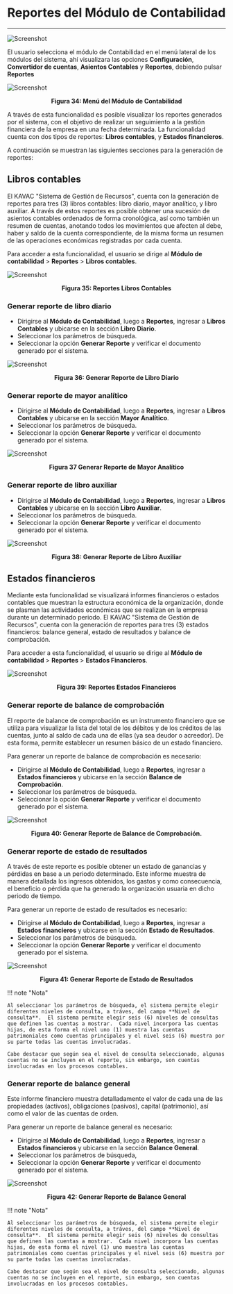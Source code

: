 # Reportes del Módulo de Contabilidad
*************************************

![Screenshot](img/logokavac.png#imagen)


El usuario selecciona el módulo de Contabilidad en el menú lateral de los módulos del sistema, ahí visualizara las opciones **Configuración**, **Convertidor de cuentas**,  **Asientos Contables** y **Reportes**, debiendo pulsar **Reportes** 

![Screenshot](img/menu_reportes.png)<div style="text-align: center;font-weight: bold">Figura 34: Menú del Módulo de Contabilidad</div>


A través de esta funcionalidad es posible visualizar los reportes generados por el sistema, con el objetivo de realizar un seguimiento a la gestión financiera de la empresa en una fecha determinada. La funcionalidad cuenta con dos tipos de reportes: **Libros contables**, y **Estados financieros**.

A continuación se muestran las siguientes secciones para la generación de reportes:

## Libros contables

El KAVAC "Sistema de Gestión de Recursos", cuenta con la generación de reportes para tres (3) libros contables: libro diario, mayor analítico, y libro auxiliar. A través de estos reportes es posible obtener una sucesión de asientos contables ordenados de forma cronológica, así como también un resumen de cuentas, anotando todos los movimientos que afecten al debe, haber y saldo de la cuenta correspondiente, de la misma forma un resumen de las operaciones económicas registradas por cada cuenta.

Para acceder a esta funcionalidad, el usuario se dirige al **Módulo de contabilidad** > **Reportes** > **Libros contables**.

![Screenshot](img/libros_contables.png)<div style="text-align: center;font-weight: bold">Figura 35: Reportes Libros Contables</div>


### Generar reporte de libro diario

- Dirigirse al **Módulo de Contabilidad**, luego a **Reportes**, ingresar a **Libros Contables** y ubicarse en la sección **Libro Diario**.
- Seleccionar los parámetros de búsqueda.
- Seleccionar la opción **Generar Reporte** y verificar el documento generado por el sistema.

![Screenshot](img/figure_9.png)<div style="text-align: center;font-weight: bold">Figura 36: Generar Reporte de Libro Diario</div>

### Generar reporte de mayor analítico

- Dirigirse al **Módulo de Contabilidad**, luego a **Reportes**, ingresar a **Libros Contables** y ubicarse en la sección **Mayor Analítico**.
- Seleccionar los parámetros de búsqueda.
- Seleccionar la opción **Generar Reporte** y verificar el documento generado por el sistema.

![Screenshot](img/figure_10.png)<div style="text-align: center;font-weight: bold">Figura 37 Generar Reporte de Mayor Analítico</div>

### Generar reporte de libro auxiliar 

- Dirigirse al **Módulo de Contabilidad**, luego a **Reportes**, ingresar a **Libros Contables** y ubicarse en la sección **Libro Auxiliar**.
- Seleccionar los parámetros de búsqueda.
- Seleccionar la opción **Generar Reporte** y verificar el documento generado por el sistema.

![Screenshot](img/figure_11.png)<div style="text-align: center;font-weight: bold">Figura 38: Generar Reporte de Libro Auxiliar</div>

## Estados financieros

Mediante esta funcionalidad se visualizará informes financieros o estados contables que muestran la estructura económica de la organización, donde se plasman las actividades económicas que se realizan en la empresa durante un determinado periodo.  El KAVAC "Sistema de Gestión de Recursos", cuenta con la generación de reportes para tres (3) estados financieros: balance general, estado de resultados y balance de comprobación. 

Para acceder a esta funcionalidad, el usuario se dirige al **Módulo de contabilidad** > **Reportes** > **Estados Financieros**.

![Screenshot](img/libros_contables.png)<div style="text-align: center;font-weight: bold">Figura 39: Reportes Estados Financieros </div>

### Generar reporte de balance de comprobación 

El reporte de balance de comprobación es un instrumento financiero que se utiliza para visualizar la lista del total de los débitos y de los créditos de las cuentas, junto al saldo de cada una de ellas (ya sea deudor o acreedor). De esta forma, permite establecer un resumen básico de un estado financiero. 

Para generar un reporte de balance de comprobación es necesario:
 
- Dirigirse al **Módulo de Contabilidad**, luego a **Reportes**, ingresar a **Estados financieros** y ubicarse en la sección **Balance de Comprobación**.
- Seleccionar los parámetros de búsqueda.
- Seleccionar la opción **Generar Reporte** y verificar el documento generado por el sistema.

![Screenshot](img/figure_12.png)<div style="text-align: center;font-weight: bold">Figura 40: Generar Reporte de Balance de Comprobación. </div>

### Generar reporte de estado de resultados

A través de este reporte es posible obtener un estado de ganancias y pérdidas en base a un periodo determinado.  Este informe muestra de manera detallada los ingresos obtenidos, los gastos y como consecuencia, el beneficio o pérdida que ha generado la organización usuaria en dicho periodo de tiempo.    

Para generar un reporte de estado de resultados es necesario:

- Dirigirse al **Módulo de Contabilidad**, luego a **Reportes**, ingresar a **Estados financieros** y ubicarse en la sección **Estado de Resultados**.
- Seleccionar los parámetros de búsqueda. 
- Seleccionar la opción **Generar Reporte** y verificar el documento generado por el sistema.

![Screenshot](img/figure_13.png)<div style="text-align: center;font-weight: bold">Figura 41: Generar Reporte de Estado de Resultados</div>

!!! note "Nota"

	Al seleccionar los parámetros de búsqueda, el sistema permite elegir diferentes niveles de consulta, a tráves, del campo **Nivel de consulta**.  El sistema permite elegir seis (6) niveles de consultas que definen las cuentas a mostrar.  Cada nivel incorpora las cuentas hijas, de esta forma el nivel uno (1) muestra las cuentas patrimoniales como cuentas principales y el nivel seis (6) muestra por su parte todas las cuentas involucradas. 

	Cabe destacar que según sea el nivel de consulta seleccionado, algunas cuentas no se incluyen en el reporte, sin embargo, son cuentas involucradas en los procesos contables.  
	    

### Generar reporte de balance general

Este informe financiero muestra detalladamente el valor de cada una de las propiedades (activos), obligaciones (pasivos), capital (patrimonio),	así como el valor de las cuentas de orden.

Para generar un reporte de balance general es necesario:

- Dirigirse al **Módulo de Contabilidad**, luego a **Reportes**, ingresar a **Estados financieros** y ubicarse en la sección **Balance General**.
- Seleccionar los parámetros de búsqueda, 
- Seleccionar la opción **Generar Reporte** y verificar el documento generado por el sistema.

![Screenshot](img/figure_14.png)<div style="text-align: center;font-weight: bold">Figura 42: Generar Reporte de Balance General</div>

!!! note "Nota"

	Al seleccionar los parámetros de búsqueda, el sistema permite elegir diferentes niveles de consulta, a tráves, del campo **Nivel de consulta**.  El sistema permite elegir seis (6) niveles de consultas que definen las cuentas a mostrar.  Cada nivel incorpora las cuentas hijas, de esta forma el nivel (1) uno muestra las cuentas patrimoniales como cuentas principales y el nivel seis (6) muestra por su parte todas las cuentas involucradas. 

	Cabe destacar que según sea el nivel de consulta seleccionado, algunas cuentas no se incluyen en el reporte, sin embargo, son cuentas involucradas en los procesos contables. 


























